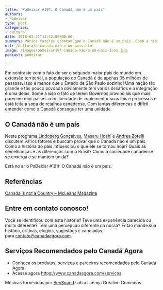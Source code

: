 ```yaml
---
title: 'PoDeixar #194: O Canadá não é um país'
authors:
- Podeixar
type: post
categories:
- cultura
date: 2018-05-21T13:42:08+00:00
summary: Vários fatores apontam que o Canadá não é um país. Como a história do país influenciou o que ele se tornou hoje? Quais as semelhanças e as diferenças com o Brasil? Como a sociedade canadense se enxerga e se mantem unida?
url: /cultura/o-canada-nao-e-um-pais.html
image: /images/podeixar194-canada-nao-e-um-pais-icon.jpg
podcast: podeixar

---
```

Em contraste com o fato de ser o segundo maior país do mundo em extensão territorial, a população do Canadá é de apenas 35 milhões de pessoas. Isso é menos que o Estado de São Paulo sozinho! Uma nação tão grande e tão pouco povoada obviamente tem vários desafios e a integração é uma delas. Some a isso o fato de terem Governos provinciais que mais parecem mini países com liberdade de implementar suas leis e processos e está feita a sopa de retalhos canadense. Com tantas diferenças é difícil entender como o Canadá consegue ter uma unidade.

## O Canadá não é um país

Neste programa [Lindoberg Gonçalves][1], [Masaru Hoshi][2] e [Andrea Zotelli][3] discutem vários fatores e buscam provar que o Canadá não é um país. Como a história do país influenciou o que ele se tornou hoje? Quais as semelhanças e as diferenças com o Brasil? Como a sociedade canadense se enxerga e se mantem unida?

Está no ar o PoDeixar #194: O Canadá não é um país.



## Referências

<a href="http://www.macleans.ca/opinion/canada-is-not-a-country/" target="_blank" rel="noopener">Canada is not a Country &#8211; McLeans Magazine</a>

## Entre em contato conosco!

Você se identificou com esta história? Teve uma experiência parecida ou muito diferente? Tem uma percepção diferente da nossa? Então mande sua história, críticas, elogios, sugestões e caneladas para <contato@canadaagora.com>.

## Serviços Recomendados pelo Canadá Agora

  * Conheça os produtos, serviços e parceiros recomendados pelo Canadá Agora
  * Acesse agora <https://www.canadaagora.com/servicos>

Músicas fornecidas por <a href="http://www.bensound.com/" target="_blank" rel="noopener noreferrer">BenSound</a> sob a licença Creative Commons.

 [1]: /berg
 [2]: /japa
 [3]: /andreazotelli